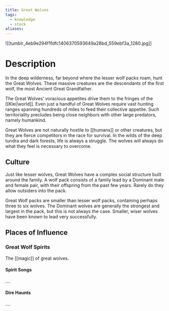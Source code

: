 ```yaml
---
title: Great Wolves
tags:
  - knowledge
  - stock
aliases:
---
```

![[tumblr_4eb9e294f1fdfc1406370593649a28bd_559ebf3a_1280.jpg]]
# Description
In the deep wilderness, far beyond where the lesser wolf packs roam, hunt the Great Wolves. These massive creatures are the descendants of the first wolf, the most Ancient Great Grandfather.

The Great Wolves’ voracious appetites drive them to the fringes of the [[Klei|world]]. Even just a handful of Great Wolves require vast hunting ranges spanning hundreds of miles to feed their collective appetite. Such territoriality precludes being close neighbors with other large predators, namely humankind.

Great Wolves are not naturally hostile to [[humans]] or other creatures, but they are fierce competitors in the race for survival. In the wilds of the deep tundra and dark forests, life is always a struggle. The wolves will always do what they feel is necessary to overcome.

## Culture
Just like lesser wolves, Great Wolves have a complex social structure built around the family. A wolf pack consists of a family lead by a Dominant male and female pair, with their offspring from the past few years. Rarely do they allow outsiders into the pack.

Great Wolf packs are smaller than lesser wolf packs, containing perhaps three to six wolves. The Dominant wolves are generally the strongest and largest in the pack, but this is not always the case. Smaller, wiser wolves have been known to lead very successfully.

## Places of Influence


### Great Wolf Spirits
The [[magic]] of great wolves.

#### Spirit Songs
....

#### Dire Haunts
....

